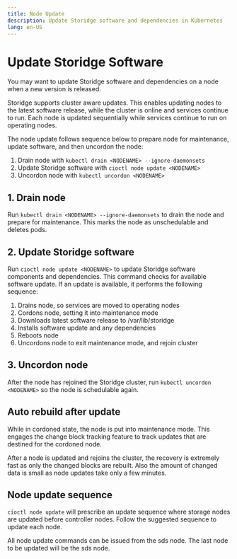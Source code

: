```yaml
---
title: Node Update
description: Update Storidge software and dependencies in Kubernetes  
lang: en-US
---
```


# Update Storidge Software

You may want to update Storidge software and dependencies on a node when a new version is released.

Storidge supports cluster aware updates. This enables updating nodes to the latest software release, while the cluster is online and services continue to run. Each node is updated sequentially while services continue to run on operating nodes.

The node update follows sequence below to prepare node for maintenance, update software, and then uncordon the node:
1. Drain node with `kubectl drain <NODENAME> --ignore-daemonsets`
2. Update Storidge software with `cioctl node update <NODENAME>`
3. Uncordon node with `kubectl uncordon <NODENAME>`

## 1. Drain node

Run `kubectl drain <NODENAME> --ignore-daemonsets` to drain the node and prepare for maintenance. This marks the node as unschedulable and deletes pods.

## 2. Update Storidge software

Run `cioctl node update <NODENAME>` to update Storidge software components and dependencies. This command checks for available software update. If an update is available, it performs the following sequence:

1. Drains node, so services are moved to operating nodes
2. Cordons node, setting it into maintenance mode
3. Downloads latest software release to /var/lib/storidge
4. Installs software update and any dependencies
5. Reboots node
6. Uncordons node to exit maintenance mode, and rejoin cluster

## 3. Uncordon node

After the node has rejoined the Storidge cluster, run `kubectl uncordon <NODENAME>` so the node is schedulable again.

## Auto rebuild after update

While in cordoned state, the node is put into maintenance mode. This engages the change block tracking feature to track updates that are destined for the cordoned node.

After a node is updated and rejoins the cluster, the recovery is extremely fast as only the changed blocks are rebuilt. Also the amount of changed data is small as node updates take only a few minutes.

## Node update sequence

`cioctl node update` will prescribe an update sequence where storage nodes are updated before controller nodes. Follow the suggested sequence to update each node.

All node update commands can be issued from the sds node. The last node to be updated will be the sds node.

